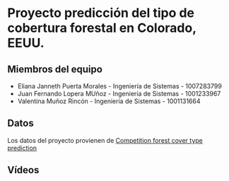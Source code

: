 # Proyecto predicción del tipo de cobertura forestal en Colorado, EEUU. 

## Miembros del equipo 

- Eliana Janneth Puerta Morales - Ingeniería de Sistemas - 1007283799
- Juan Fernando Lopera MUñoz - Ingeniería de Sistemas - 1001233967
- Valentina Muñoz Rincón - Ingeniería de Sistemas - 1001131664

## Datos
Los datos del proyecto provienen de [Competition forest cover type prediction](https://www.kaggle.com/competitions/forest-cover-type-prediction/)

## Vídeos

